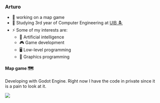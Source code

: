 ### Arturo

- 🔭 working on a map game
- 🌱 Studying 3rd year of Computer Engineering at [UIB 🏝️](https://www.uib.eu)
- ⚡ Some of my interests are:
  - 🤖 Artificial intelligence
  - 🎮 Game development
  - 🖥️ Low-level programming
  - 🎨 Graphics programming

#### Map game 🗺️

Developing with Godot Engine. Right now I have the code in private since it is a pain to look at it.

![](https://giphy.com/gifs/creepy-noise-texture-26gYVFNGcvEWYtw9W)
